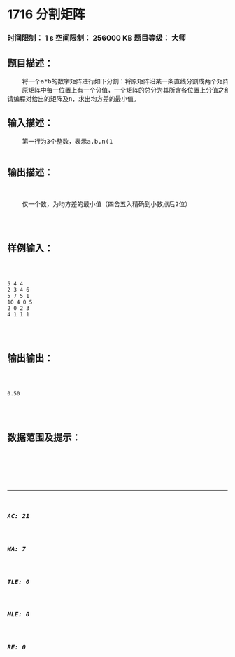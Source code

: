 # 1716 分割矩阵   
### 时间限制： 1 s     空间限制： 256000 KB     题目等级： 大师  
## 题目描述：  

<pre>
    将一个a*b的数字矩阵进行如下分割：将原矩阵沿某一条直线分割成两个矩阵，再将生成的两个矩阵继续如此分割（当然也可以只分割其中的一个），这样分割了（n-1)次后，原矩阵被分割成了n个矩阵。（每次分割都只能沿着数字间的缝隙进行）
    原矩阵中每一位置上有一个分值，一个矩阵的总分为其所含各位置上分值之和。现在需要把矩阵按上述规则分割成n个矩阵，并使各矩阵总分的均方差最小。
请编程对给出的矩阵及n，求出均方差的最小值。
</pre>
  
  
## 输入描述：  

<pre>
    第一行为3个整数，表示a,b,n(1<a,b<=10,1<n<=10）的值。
    第二行至第n+1行每行为b个小于100的非负整数，表示矩阵中相应位置上的分值。每行相邻两数之间用一个空格分开。
</pre>
  
  
## 输出描述：  

<pre>
    仅一个数，为均方差的最小值（四舍五入精确到小数点后2位）
</pre>
  
  
## 样例输入：  

<pre><code>
5 4 4
2 3 4 6
5 7 5 1
10 4 0 5
2 0 2 3
4 1 1 1
</code></pre>
  
  
## 输出输出：  

<pre><code>
0.50
</code></pre>
  
  
## 数据范围及提示：  

<pre>
</pre>
  
  
***  

##### AC: 21  
##### WA: 7  
##### TLE: 0  
##### MLE: 0  
##### RE: 0  
